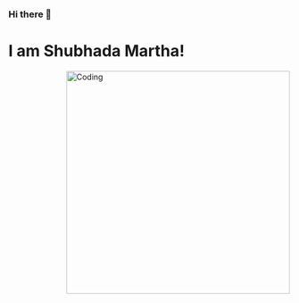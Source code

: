 ### Hi there 👋
<h1> I am Shubhada Martha!</h1>
<img align="right" alt="Coding" width="400" src="https://cdn.dribbble.com/users/116207...">
<!--
**smartha2003/smartha2003** is a ✨ _special_ ✨ repository because its `README.md` (this file) appears on your GitHub profile.

Here are some ideas to get you started:

- 🔭 I’m currently working on ...
- 🌱 I’m currently learning ...
- 👯 I’m looking to collaborate on ...
- 🤔 I’m looking for help with ...
- 💬 Ask me about ...
- 📫 How to reach me: ...
- 😄 Pronouns: ...
- ⚡ Fun fact: ...
-->
